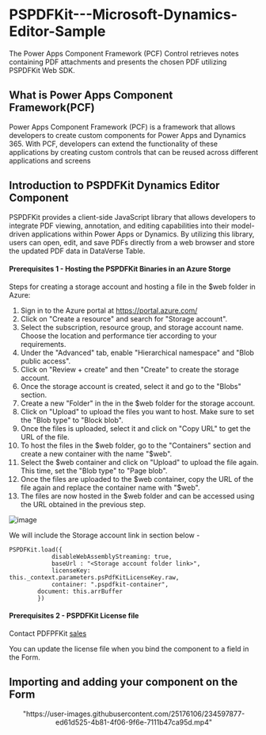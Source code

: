 # PSPDFKit---Microsoft-Dynamics-Editor-Sample
The Power Apps Component Framework (PCF) Control retrieves notes containing PDF attachments and presents the chosen PDF utilizing PSPDFKit Web SDK.


## What is Power Apps Component Framework(PCF) ## 
Power Apps Component Framework (PCF) is a framework that allows developers to create custom components for Power Apps and Dynamics 365. With PCF, developers can extend the functionality of these applications by creating custom controls that can be reused across different applications and screens


## Introduction to PSPDFKit Dynamics Editor Component ## 
PSPDFKit provides a client-side JavaScript library that allows developers to integrate PDF viewing, annotation, and editing capabilities into their model-driven applications within Power Apps or Dynamics. By utilizing this library, users can open, edit, and save PDFs directly from a web browser and store the updated PDF data in DataVerse Table.


#### Prerequisites 1 - Hosting the PSPDFKit Binaries in an Azure Storge ####

Steps for creating a storage account and hosting a file in the $web folder in Azure:

1. Sign in to the Azure portal at https://portal.azure.com/
2. Click on "Create a resource" and search for "Storage account".
3. Select the subscription, resource group, and storage account name. Choose the location and performance tier according to your requirements.
4. Under the "Advanced" tab, enable "Hierarchical namespace" and "Blob public access".
5. Click on "Review + create" and then "Create" to create the storage account.
6. Once the storage account is created, select it and go to the "Blobs" section.
7. Create a new "Folder" in the in the $web folder for the storage account.
8. Click on "Upload" to upload the files you want to host. Make sure to set the "Blob type" to "Block blob".
9. Once the files is uploaded, select it and click on "Copy URL" to get the URL of the file.
10. To host the files in the $web folder, go to the "Containers" section and create a new container with the name "$web".
11. Select the $web container and click on "Upload" to upload the file again. This time, set the "Blob type" to "Page blob".
12. Once the files are uploaded to the $web container, copy the URL of the file again and replace the container name with "$web".
13. The files are now hosted in the $web folder and can be accessed using the URL obtained in the previous step.

![image](https://user-images.githubusercontent.com/25176106/234568006-1fd31be7-a47d-450d-a68c-10ce530e2deb.png)


We will include the Storage account link in section below -

```
PSPDFKit.load({
            disableWebAssemblyStreaming: true,
            baseUrl : "<Storage account folder link>",
            licenseKey: this._context.parameters.psPdfKitLicenseKey.raw,
            container: ".pspdfkit-container",
	    document: this.arrBuffer                       
        })
```



#### Prerequisites 2 - PSPDFKit License file ####

Contact PDFPFKit [sales](https://pspdfkit.com/sales/ "sales team")

You can update the license file when you bind the component to a field in the Form.


## Importing and adding your component on the Form ##

<div align="center">
"https://user-images.githubusercontent.com/25176106/234597877-ed61d525-4b81-4f06-9f6e-7111b47ca95d.mp4"
</div>








